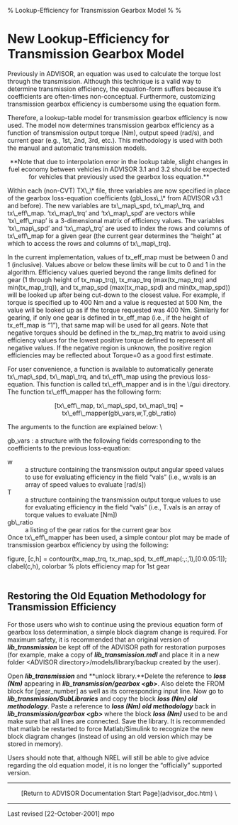 % Lookup-Efficiency for Transmission Gearbox Model
% 
% 

New Lookup-Efficiency for Transmission Gearbox Model
====================================================

Previously in ADVISOR, an equation was used to calculate the torque lost
through the transmission. Although this technique is a valid way to
determine transmission efficiency, the equation-form suffers because
it’s coefficients are often-times non-conceptual. Furthermore,
customizing transmission gearbox efficiency is cumbersome using the
equation form.

<p>
Therefore, a lookup-table model for transmission gearbox efficiency is
now used. The model now determines transmission gearbox efficiency as a
function of transmission output torque (Nm), output speed (rad/s), and
current gear (e.g., 1st, 2nd, 3rd, etc.). This methodology is used with
both the manual and automatic transmission models.

<center>
<p>
**Note that due to interpolation error in the lookup table, slight
changes in fuel economy between vehicles in ADVISOR 3.1 and 3.2 should
be expected for vehicles that previously used the gearbox loss
equation.**

</center>
Within each (non-CVT) TX\_\* file, three variables are now specified in
place of the gearbox loss-equation coefficients (gb\_loss\_\* from
ADVISOR v3.1 and before). The new variables are tx\_map\_spd,
tx\_map\_trq, and tx\_eff\_map. ‘tx\_map\_trq’ and ‘tx\_map\_spd’ are
vectors while ‘tx\_eff\_map’ is a 3-dimensional matrix of efficiency
values. The variables ‘tx\_map\_spd’ and ‘tx\_map\_trq’ are used to
index the rows and columns of tx\_eff\_map for a given gear (the current
gear determines the “height” at which to access the rows and columns of
tx\_map\_trq).

In the current implementation, values of tx\_eff\_map must be between 0
and 1 (inclusive). Values above or below these limits will be cut to 0
and 1 in the algorithm. Efficiency values queried beyond the range
limits defined for gear (1 through height of tx\_map\_trq), tx\_map\_trq
(max(tx\_map\_trq) and min(tx\_map\_trq)), and tx\_map\_spd
(max(tx\_map\_spd) and min(tx\_map\_spd)) will be looked up after being
cut-down to the closest value. For example, if torque is specified up to
400 Nm and a value is requested at 500 Nm, the value will be looked up
as if the torque requested was 400 Nm. Similarly for gearing, if only
one gear is defined in tx\_eff\_map (i.e., if the height of tx\_eff\_map
is “1”), that same map will be used for all gears. Note that negative
torques should be defined in the tx\_map\_trq matrix to avoid using
efficiency values for the lowest positive torque defined to represent
all negative values. If the negative region is unknown, the positive
region efficiencies may be reflected about Torque=0 as a good first
estimate.

<p>
For user convenience, a function is available to automatically generate
tx\_map\_spd, tx\_map\_trq, and tx\_eff\_map using the previous
loss-equation. This function is called tx\_eff\_mapper and is in the
\<ADVISOR main directory\>/gui directory. The function tx\_eff\_mapper
has the following form:

<center>
<p>
[tx\_eff\_map, tx\_map\_spd, tx\_map\_trq] =
tx\_eff\_mapper(gb\_vars,w,T,gb\_ratio)

</center>
The arguments to the function are explained below: \
 

 gb\_vars
:   a structure with the following fields corresponding to the
    coefficients to the previous loss-equation:

</dl>
<dt>
w

</dt>
<dd>
a structure containing the transmission output angular speed values to
use for evaluating efficiency in the field “vals” (i.e., w.vals is an
array of speed values to evaluate [rad/s])

</dd>
<dt>
T

</dt>
<dd>
a structure containing the transmission output torque values to use for
evaluating efficiency in the field “vals” (i.e., T.vals is an array of
torque values to evaluate [Nm])

</dd>
<dt>
gb\_ratio

</dt>
<dd>
a listing of the gear ratios for the current gear box

</dd>
</dl>
Once tx\_eff\_mapper has been used, a simple contour plot may be made of
transmission gearbox efficiency by using the following:

figure, [c,h] = contour(tx\_map\_trq, tx\_map\_spd,
tx\_eff\_map(:,:,1),[0:0.05:1]); clabel(c,h), colorbar % plots
efficiency map for 1st gear \
 

Restoring the Old Equation Methodology for Transmission Efficiency
------------------------------------------------------------------

For those users who wish to continue using the previous equation form of
gearbox loss determination, a simple block diagram change is required.
For maximum safety, it is recommended that an original version of
***lib\_transmission*** be kept off of the ADVISOR path for restoration
purposes (for example, make a copy of ***lib\_transmission.mdl*** and
place it in a new folder \<ADVISOR directory\>/models/library/backup
created by the user).

Open ***lib\_transmission*** and **unlock library.**Delete the reference
to ***loss (Nm)*** appearing in ***lib\_transmission/gearbox \<gb\>***.
Also delete the FROM block for [gear\_number] as well as its
corresponding input line. Now go to ***lib\_transmission/SubLibraries***
and copy the block ***loss (Nm) old methodology***. Paste a reference to
***loss (Nm) old methodology*** back in ***lib\_transmission/gearbox
\<gb\>*** where the block ***loss (Nm)*** used to be and make sure that
all lines are connected. Save the library. It is recommended that matlab
be restarted to force Matlab/Simulink to recognize the new block diagram
changes (instead of using an old version which may be stored in memory).

Users should note that, although NREL will still be able to give advice
regarding the old equation model, it is no longer the “officially”
supported version.

* * * * *

<center>
[Return to ADVISOR Documentation Start Page](advisor_doc.htm) \

* * * * *

</center>
Last revised [22-October-2001] mpo
